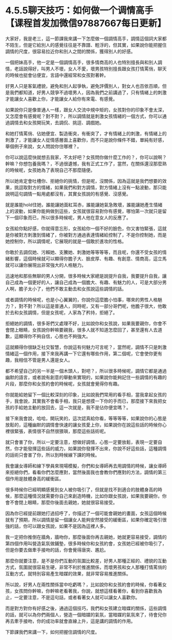 # 4.5.5聊天技巧：如何做一个调情高手【课程首发加微信97887667每日更新】

大家好，我是老三，這一節課我來講一下怎麼做一個調情高手，調情這個詞大家都不陌生，但是它給別人的感覺往往是不靠譜、輕浮的，但其實，如果說你能把握住調情的尺度，很容易拉近你和別人之間的關係，獲得別人的好感。

一個把妹高手，他一定是一個調情高手，很多情商高的人也特別擅長與和別人調情，老話說得好，叫男人不壞，女人不愛，壞男孩特別擅長跟女孩打情罵俏，聊天的時候也挺會佔便宜，言語中還經常和女孩對著幹。

好男人只是客氣禮貌，避免和別人起爭執，避免評價別人，對女人也百依百順，但是我們都知道，好男人競爭不過壞男人，因為我們之前講過了，只有情緒上的刺激才能讓女人喜歡上你，才能讓女人給你有來電、有感覺。

如果說你只是像普通人一樣，跟女人交流中規中矩的，女孩對你的印象不會太深，又怎麼會有感覺呢？對不對？，所以調情就是刺激女孩情緒的一個方式，你可以通過調情去和女孩開玩笑，去調侃、挑逗、調戲她。

和她打情罵俏、佔她便宜、製造衝突，有衝突了，才有情緒上的刺激，有情緒上的刺激了，才能讓女人從情感層面上喜歡你，而不只是說你條件不錯，單純有好感，舉個例子來說，女人問說你住哪裡？。

你可以說這麼快就想去我家，不太好吧？女孩問你做什麼工作的？，你可以說啊？幹嘛？你想包養我嗎？，不過很遺憾，我有正式工作了，當然，在關係還沒那麼熟的時候呢，女孩她為了表現自己不那麼隨便。

所以她肯定會吐槽你、拒絕你的挑情，但是呢，沒關係，因為這就是我們想要的效果，挑逗取對方的情緒，如果我們和對方調情，對方情緒上沒有一點波動，那只能說明這句調情一點用處都沒有，其實女孩說的有感覺、沒感覺。

就是誰能hold住她，誰能讓她面紅耳赤，誰能讓她氣急敗壞，誰能讓她產生情緒上的波動，如果你能夠做到這些，女孩就很容易對你有感覺，哪怕第一次就只是留下一個印象而已，所以很多時候呢，男人他在意女人的反應了。

女孩給你點好感，你就得意忘形，女孩給你一個不好的臉色，你又害怕緊張，這就是你被對方刺激到情緒了，你被對方通過表達情緒給控制了，不是你控制她，而是她控制你，所以調情呢，它展現的就是一個敢於進攻的性格。

你敢於去調侃她、污賴她、支騰她、刺激她等等等等，而且呢，你還不受女孩的情緒影響，這個時候就可以顯得你膽子大、臉皮厚、有趣、有創意、情商高，這立馬就可以讓你展現出非常強大的人格魅力。

迅速地和那些無聊的男人分開，很多時候大家總是說提升自我，我要提升自我，讓自己成為一個更好的人，讓自己成為一個膽大、有趣、有魅力的人，可是大部分男人啊，膽子太小了，他們不敢主動去和女孩說這些調情的話。

或者調情的時候呢，也是小心翼翼的，你說你這麼膽小怕事，哪來的男性人格魅力？，對不對？所以這是普通人，同時呢，又有一部分哥們呢，他膽子很大，他敢於去和女孩調情，但是女孩呢，人家為了矜持，拒絕了。

拒絕她的調情，很多哥們又處理不好，比如說你和女孩說，如果我要親你，你會不會閉上眼睛，女孩說你幹嘛要親我，很多人就不知道怎麼回了，甚至還有人去道歉，這顯得你不夠自信，心態也不夠強大。

這就顯得你很缺乏社交智慧，你說這有何魅力可言呢？，當然呢，調情不只是刺激情緒這一個作用，接下來我再講一下它還有哪些作用，第二個呢，它會使你更有趣，我相信不管是男人還是女人。

都不希望自己的另一半是一個木頭人，對吧？，所以很多時候呢，調情它都是通過幽默的語言，或者說有創意的舉動來實現的，如果說你能夠記住一些調情的有趣的片段，那麼你和女孩約會的時候呢，女孩就會覺得你有趣。

你就能給她留下一個比較深刻的印象，比如說我們常用的看手相，當我拿起女孩的手，我會說，其實我不會看手相，我只是想摸一下你的手而已，那麼接下來我把女孩的手給她主動的放回去，這一次就是，我不是佔你便宜嗎？。

接下來我會說，哈哈，開玩笑的，這次認真給你看，等等等等，如果說你的心態是放鬆的，這種幽默的調情會快速的讓女孩愛上你，如果說你在說這些話的時候你心裡很緊張，表情很不自然很猥瑣，那麼這些話術呢。

就只會害了你，所以一定要注意，想做好調情，心態一定要放鬆，表現一定要自然，你才能發揮這些話的威力，如果說你發揮不出來，你說不好這些話，這種調情的話術只會害了你，所以到時候線下課的時候。

我會讓女導師和線下學員來現場模擬，你們和女導師再去用調情的時候，讓女導師來拒絕你們，看看你們怎麼應對，當然後面我也會教你們應對的方法，調情的第三個作用是肢體身高的緩衝區。

很多時候你已經明顯感覺到女人被你吸引了，但就是找不到適合的肢體身高的時候，那麼這種情況就需要你自己來創造時機，比如你跟女孩說，如果我要親你，你會不會閉上眼睛，那麼你後面去親她，她就很容易接受。

因為你已經提前跟她打過招呼了，你描述了一個可能會親她的畫面，女孩這個時候就有了預期，所以調情是留一個讓女人能夠安然接受的緩衝區，如果你確定吸引很強的話，你可以跟女孩說，如果不是因為這裡人多。

我一定把你推倒在牆角，牆吻你，那麼後面你再去親她，她就更容易接受，調情的第四個作用叫營造氣氛做鋪墊，很多時候你和女孩約會，女孩她已經被你吸引了，但是你要去做牽手接吻的話，你會覺得唐突、尷尬。

那麼你就要注意，是不是你們互動的氛圍比較差，好男人那種正經的、禮貌的互動方式，氛圍就很容易生硬，非常不利於推進關係，而壞男孩和女人那種打情罵俏的互動方式，就特別容易產生暗媒的效果，就非常容易推進關係。

所以說，好男人在兩性關係當中吃虧嗎？，比如說你和女孩約會的時候，你看著女孩，女孩問你幹嘛，你幹嘛老看著我，你說，就想這樣看著你，看到你喜歡我為止，一定要注意，不是這句話，或者看著女人就可以讓女人喜歡你。

而是對方對你有好感之後，通過這個技巧，我們和女孩建立暗媒的關係，這些調情的話，就可以為你們兩個人，營造一個暗媒的氣氛，當暗媒的氣氛來了，待會兒你再去牽手接吻，你的成功率就會直線上升，這是講的調情的作用。

下節課我們來講一下，如何把握住調情的尺度。